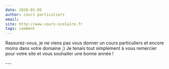 ```yaml
---
date: 2010-01-05
author: cours particuliers
email: 
site: http://www.cours-scolaire.fr
tags: comment
---
```


<p>Rassurez-vous, je ne viens pas vous donner un cours particuliers et encore moins dans votre domaine ;) Je tenais tout simplement à vous remercier pour votre site et vous souhaiter une bonne année !</p>
---